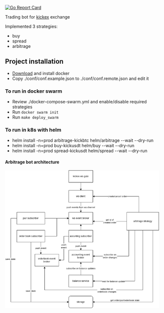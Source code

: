 [![Go Report Card](https://goreportcard.com/badge/github.com/soulgarden/kickex-bot)](https://goreportcard.com/report/github.com/soulgarden/kickex-bot)

Trading bot for [kickex](https://kickex.com/) exchange

Implemented 3 strategies:

* buy
* spread
* arbitrage

## Project installation

* [Download](https://www.docker.com/get-started) and install docker
* Copy ./conf/conf.example.json to ./conf/conf.remote.json and edit it

### To run in docker swarm 

* Review ./docker-compose-swarm.yml and enable/disable required strategies
* Run `docker swarm init`
* Run `make deploy_swarm`

### To run in k8s with helm

* helm install -n=prod arbitrage-kickbtc helm/arbitrage --wait --dry-run
* helm install -n=prod buy-kickusdt helm/buy --wait --dry-run
* helm install -n=prod spread-kickusdt helm/spread --wait --dry-run

#### Arbitrage bot architecture

![](./arbitrage_architecture.png)


